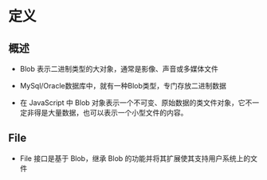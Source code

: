 # 定义

## 概述

*   Blob 表示二进制类型的大对象，通常是影像、声音或多媒体文件

*   MySql/Oracle数据库中，就有一种Blob类型，专门存放二进制数据

*   在 JavaScript 中 Blob 对象表示一个不可变、原始数据的类文件对象，它不一定非得是大量数据，也可以表示一个小型文件的内容。

## File

*   &#x20;File 接口是基于 Blob，继承 Blob 的功能并将其扩展使其支持用户系统上的文件
